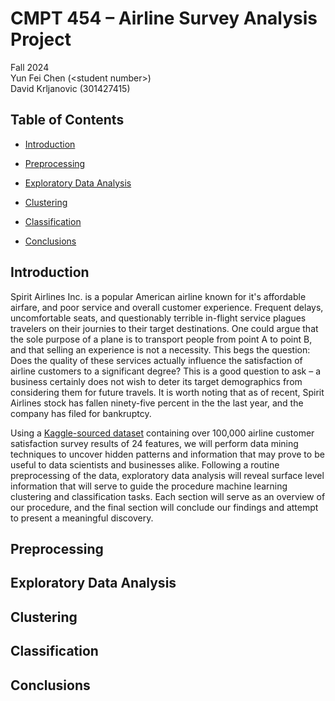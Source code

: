 # CMPT 454 – Airline Survey Analysis Project
Fall 2024\
Yun Fei Chen (\<student number\>)\
David Krljanovic (301427415)

## Table of Contents

- [Introduction](#introduction)
 

- [Preprocessing](#preprocessing)

- [Exploratory Data Analysis](#exploratory-data-analysis)

- [Clustering](#clustering)

- [Classification](#classification)

- [Conclusions](#conclusions)

## Introduction
Spirit Airlines Inc. is a popular American airline known for it's affordable airfare, and poor service and overall customer experience. Frequent delays, uncomfortable seats, and questionably terrible in-flight service plagues travelers on their journies to their target destinations. One could argue that the sole purpose of a plane is to transport people from point A to point B, and that selling an experience is not a necessity. This begs the question: Does the quality of these services actually influence the satisfaction of airline customers to a significant degree? This is a good question to ask – a business certainly does not wish to deter its target demographics from considering them for future travels. It is worth noting that as of recent, Spirit Airlines stock has fallen ninety-five percent in the the last year, and the company has filed for bankruptcy. 

Using a [Kaggle-sourced dataset](https://www.kaggle.com/datasets/teejmahal20/airline-passenger-satisfaction/data) containing over 100,000 airline customer satisfaction survey results of 24 features, we will perform data mining techniques to uncover hidden patterns and information that may prove to be useful to data scientists and businesses alike. Following a routine preprocessing of the data, exploratory data analysis will reveal surface level information that will serve to guide the procedure machine learning clustering and classification tasks. Each section will serve as an overview of our procedure, and the final section will conclude our findings and attempt to present a meaningful discovery.

## Preprocessing

## Exploratory Data Analysis

## Clustering

## Classification

## Conclusions